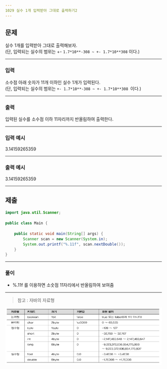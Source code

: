 ```yaml
---
1029 실수 1개 입력받아 그대로 출력하기2
---
```

문제
---
실수 1개를 입력받아 그대로 출력해보자.   
(단, 입력되는 실수의 범위는 +- `1.7*10**-308 ~ +- 1.7*10**308` 이다.)

---
### 입력 

소수점 아래 숫자가 11개 이하인 실수 1개가 입력된다.   
(단, 입력되는 실수의 범위는 `+- 1.7*10**-308 ~ +- 1.7*10**308 `이다.)


---
### 출력   

입력된 실수를 소수점 이하 11자리까지 반올림하여 출력한다.

---
### 입력 예시

3.14159265359

---
### 출력 예시

3.14159265359

---
제출
---
```java
import java.util.Scanner;

public class Main {

	public static void main(String[] args) {
		Scanner scan = new Scanner(System.in);
		System.out.printf("%.11f", scan.nextDouble());
	}
}
```
---
### 풀이
* %.11f 를 이용하면 소숫점 11자리에서 반올림하여 보여줌

---

> 참고 : 자바의 자료형
> 
![](images/1029.png)